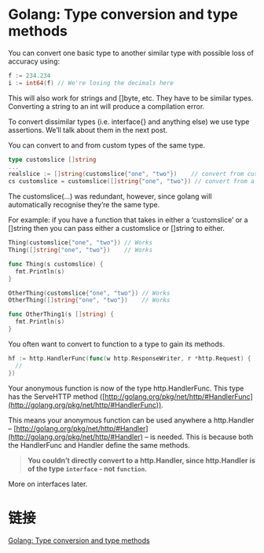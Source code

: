 # Golang: Type conversion and type methods

You can convert one basic type to another similar type with possible loss of accuracy using:

```go
f := 234.234
i := int64(f) // We're losing the decimals here
```

This will also work for strings and []byte, etc. They have to be similar types. Converting a string to an int will 
produce a compilation error.

To convert dissimilar types (i.e. interface{} and anything else) we use type assertions. We’ll talk about them in 
the next post.

You can convert to and from custom types of the same type.

```go
type customslice []string
...
realslice := []string(customslice{"one", "two"})    // convert from custom type to a basic type
cs customslice = customslice([]string{"one", "two"}) // convert from a basic type to a custom type
```

The customslice(…) was redundant, however, since golang will automatically recognise they’re the same type.

For example: if you have a function that takes in either a ‘customslice’ or a []string then you can pass either 
a customslice or []string to either.

```go
Thing(customslice{"one", "two"}) // Works
Thing([]string{"one", "two"})    // Works

func Thing(s customslice) {
  fmt.Println(s)
}

OtherThing(customslice{"one", "two"}) // Works
OtherThing([]string{"one", "two"})    // Works

func OtherThing1(s []string) {
  fmt.Println(s)
}
```

You often want to convert to function to a type to gain its methods.

```go
hf := http.HandlerFunc(func(w http.ResponseWriter, r *http.Request) {
  //
})
```

Your anonymous function is now of the type http.HandlerFunc. This type has the 
ServeHTTP method ([http://golang.org/pkg/net/http/#HandlerFunc](http://golang.org/pkg/net/http/#HandlerFunc)).

This means your anonymous function can be used anywhere a http.Handler – 
[http://golang.org/pkg/net/http/#Handler](http://golang.org/pkg/net/http/#Handler) – is needed. This is 
because both the HandlerFunc and Handler define the same methods.

> **You couldn’t directly convert to a http.Handler, since http.Handler is of the type `interface` - not `function`.** 

More on interfaces later.

# 链接

[Golang: Type conversion and type methods](https://blog.denevell.org/golang-type-conversion-custom-types.html)
